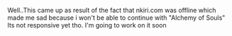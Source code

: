 Well..This came up as result of the fact that nkiri.com was offline which made me sad because i won't be able to continue with "Alchemy of Souls" Its not responsive yet tho. I'm going to work on it soon 
